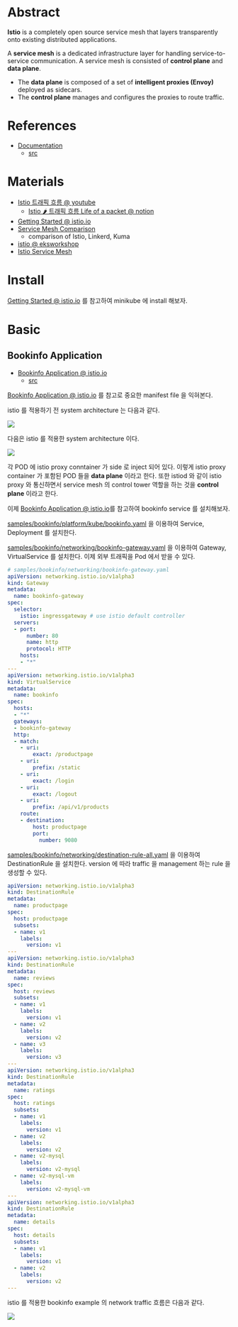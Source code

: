 # Abstract

**Istio** is a completely open source service mesh that layers transparently onto existing distributed applications.

A **service mesh** is a dedicated infrastructure layer for handling service-to-service communication. A service mesh is consisted of **control plane** and **data plane**.

* The **data plane** is composed of a set of **intelligent proxies (Envoy)** deployed as sidecars.
* The **control plane** manages and configures the proxies to route traffic.

# References

* [Documentation](https://istio.io/latest/docs/)
  * [src](https://github.com/istio/istio)

# Materials

* [Istio 트래픽 흐름 @ youtube](https://www.youtube.com/playlist?list=PLDoAIZhHTMvPIY7PHDtMaqbUUWEbE6-6H)
  * [Istio 🌶️ 트래픽 흐름 Life of a packet @ notion](https://gasidaseo.notion.site/Istio-Life-of-a-packet-6ad9808e14594296bf854dcc203cab71)
* [Getting Started @ istio.io](https://istio.io/latest/docs/setup/getting-started/)
* [Service Mesh Comparison](https://servicemesh.es/)
  * comparison of Istio, Linkerd, Kuma
* [istio @ eksworkshop](https://www.eksworkshop.com/advanced/310_servicemesh_with_istio/)
* [Istio Service Mesh](https://daddyprogrammer.org/post/13721/istio-service-mesh/)

# Install

[Getting Started @ istio.io](https://istio.io/latest/docs/setup/getting-started/) 를 참고하여 minikube 에 install 해보자.

# Basic

## Bookinfo Application

* [Bookinfo Application @ istio.io](https://istio.io/latest/docs/examples/bookinfo/)
  * [src](https://github.com/istio/istio/tree/master/samples/bookinfo) 

[Bookinfo Application @ istio.io](https://istio.io/latest/docs/examples/bookinfo/) 를 참고로 중요한 manifest file 을 익혀본다.

istio 를 적용하기 전 system architecture 는 다음과 같다. 

![](img/bookinfo_architecture_without_istio.png)

다음은 istio 를 적용한 system architecture 이다. 

![](img/bookinfo_architecture_with_istio.png)

각 POD 에 istio proxy conntainer 가 side 로 inject 되어 있다. 이렇게 istio proxy container 가 포함된 POD 들을 **data plane** 이라고 한다. 또한 istiod 와 같이 istio proxy 와 통신하면서 service mesh 의 control tower 역할을 하는 것을 **control plane** 이라고 한다.

이제 [Bookinfo Application @ istio.io](https://istio.io/latest/docs/examples/bookinfo/)를 참고하여 bookinfo service 를 설치해보자.

[samples/bookinfo/platform/kube/bookinfo.yaml](https://raw.githubusercontent.com/istio/istio/release-1.10/samples/bookinfo/platform/kube/bookinfo.yaml) 을 이용하여 Service, Deployment 를 설치한다.

[samples/bookinfo/networking/bookinfo-gateway.yaml](https://raw.githubusercontent.com/istio/istio/release-1.10/samples/bookinfo/networking/bookinfo-gateway.yaml) 을 이용하여 Gateway, VirtualService 를 설치한다. 이제 외부 트래픽을 Pod 에서 받을 수 있다.

```yml
# samples/bookinfo/networking/bookinfo-gateway.yaml
apiVersion: networking.istio.io/v1alpha3
kind: Gateway
metadata:
  name: bookinfo-gateway
spec:
  selector:
    istio: ingressgateway # use istio default controller
  servers:
  - port:
      number: 80
      name: http
      protocol: HTTP
    hosts:
    - "*"
---
apiVersion: networking.istio.io/v1alpha3
kind: VirtualService
metadata:
  name: bookinfo
spec:
  hosts:
  - "*"
  gateways:
  - bookinfo-gateway
  http:
  - match:
    - uri:
        exact: /productpage
    - uri:
        prefix: /static
    - uri:
        exact: /login
    - uri:
        exact: /logout
    - uri:
        prefix: /api/v1/products
    route:
    - destination:
        host: productpage
        port:
          number: 9080
```

[samples/bookinfo/networking/destination-rule-all.yaml](https://raw.githubusercontent.com/istio/istio/release-1.10/samples/bookinfo/networking/destination-rule-all.yaml) 을 이용하여 DestinationRule 을 설치한다. version 에 따라 traffic 을 management 하는 rule 을 생성할 수 있다.

```yaml
apiVersion: networking.istio.io/v1alpha3
kind: DestinationRule
metadata:
  name: productpage
spec:
  host: productpage
  subsets:
  - name: v1
    labels:
      version: v1
---
apiVersion: networking.istio.io/v1alpha3
kind: DestinationRule
metadata:
  name: reviews
spec:
  host: reviews
  subsets:
  - name: v1
    labels:
      version: v1
  - name: v2
    labels:
      version: v2
  - name: v3
    labels:
      version: v3
---
apiVersion: networking.istio.io/v1alpha3
kind: DestinationRule
metadata:
  name: ratings
spec:
  host: ratings
  subsets:
  - name: v1
    labels:
      version: v1
  - name: v2
    labels:
      version: v2
  - name: v2-mysql
    labels:
      version: v2-mysql
  - name: v2-mysql-vm
    labels:
      version: v2-mysql-vm
---
apiVersion: networking.istio.io/v1alpha3
kind: DestinationRule
metadata:
  name: details
spec:
  host: details
  subsets:
  - name: v1
    labels:
      version: v1
  - name: v2
    labels:
      version: v2
---
```

istio 를 적용한 bookinfo example 의 network traffic 흐름은 다음과 같다.

![](img/bookinfo_network_traffic.png)
